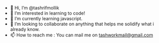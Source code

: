 - 👋 Hi, I’m @tashrifmollik
- 👀 I’m interested in learning to code!
- 🌱 I’m currently learning javascript.
- 💞️ I’m looking to collaborate on anything that helps me solidify what i already know.
- 📫 How to reach me : You can mail me on tashworkmail@gmail.com

<!---
tashrifmollik/tashrifmollik is a ✨ special ✨ repository because its `README.md` (this file) appears on your GitHub profile.
You can click the Preview link to take a look at your changes.
--->
